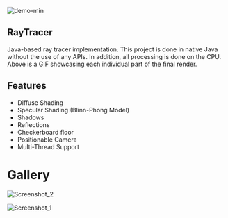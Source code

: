 ![demo-min](https://user-images.githubusercontent.com/57474145/118775204-880bfb80-b83b-11eb-8f6c-6a66795a6da7.gif)

## RayTracer
Java-based ray tracer implementation. This project is done in native Java without the use of any APIs. In addition, all processing is done on the CPU. Above is a GIF showcasing each individual part of the final render.

## Features
* Diffuse Shading
* Specular Shading (Blinn-Phong Model)
* Shadows
* Reflections 
* Checkerboard floor
* Positionable Camera
* Multi-Thread Support

# Gallery
![Screenshot_2](https://user-images.githubusercontent.com/57474145/118783296-cad1d180-b843-11eb-9b3d-a9c01d62479a.png)

![Screenshot_1](https://user-images.githubusercontent.com/57474145/118782875-63b41d00-b843-11eb-9f73-e6355435b815.png)
